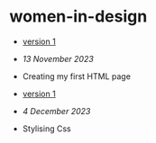 # women-in-design
- [version 1](https://EthanH2002.github.io/women-in-design/index-one.html)
- *13 November 2023*
- Creating my first HTML page

- [version 1](https://EthanH2002.github.io/women-in-design/index-one.html)
- *4 December 2023*
- Stylising Css
